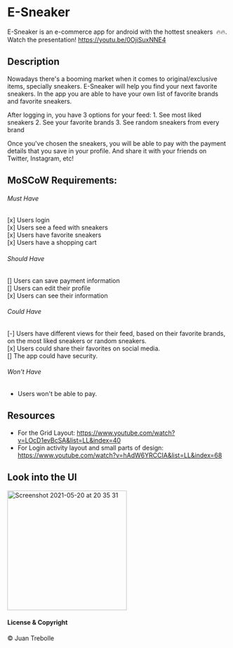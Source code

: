 # E-Sneaker

E-Sneaker is an e-commerce app for android with the hottest sneakers  🔥🔥. <br/> Watch the presentation! https://youtu.be/0OjiSuxNNE4

## Description
Nowadays there's a booming market when it comes to original/exclusive items, specially sneakers.
E-Sneaker will help you find your next favorite sneakers. In the app you are able to have your own list of favorite brands and favorite sneakers. 

After logging in, you have 3 options for your feed: 
	1. See most liked sneakers
	2. See your favorite brands
	3. See random sneakers from every brand

Once you've chosen the sneakers, you will be able to pay with the payment details that you save in your profile. And share it with your friends on Twitter, Instagram, etc!

## MoSCoW Requirements:

###### Must Have ######
[x] Users login<br/>
[x] Users see a feed with sneakers<br/>
[x] Users have favorite sneakers<br/>
[x] Users have a shopping cart<br/>

###### Should Have ######
[] Users can save payment information<br/>
[] Users can edit their profile<br/>
[x] Users can see their information<br/>

###### Could Have ######
[-] Users have different views for their feed, based on their favorite brands, on the most liked sneakers or random sneakers.<br/>
[x] Users could share their favorites on social media.<br/>
[] The app could have security.<br/>

###### Won't Have ######
- Users won't be able to pay.<br/>



## Resources
- For the Grid Layout: https://www.youtube.com/watch?v=LOcD1evBcSA&list=LL&index=40 <br/>
- For Login activity layout and small parts of design: https://www.youtube.com/watch?v=hAdW6YRCCIA&list=LL&index=68 <br/>

## Look into the UI
<img width="272" alt="Screenshot 2021-05-20 at 20 35 31" src="https://user-images.githubusercontent.com/19228336/119031203-2074be00-b9ab-11eb-98ea-f38fecd6ad77.png">



#### License & Copyright ####
© Juan Trebolle
